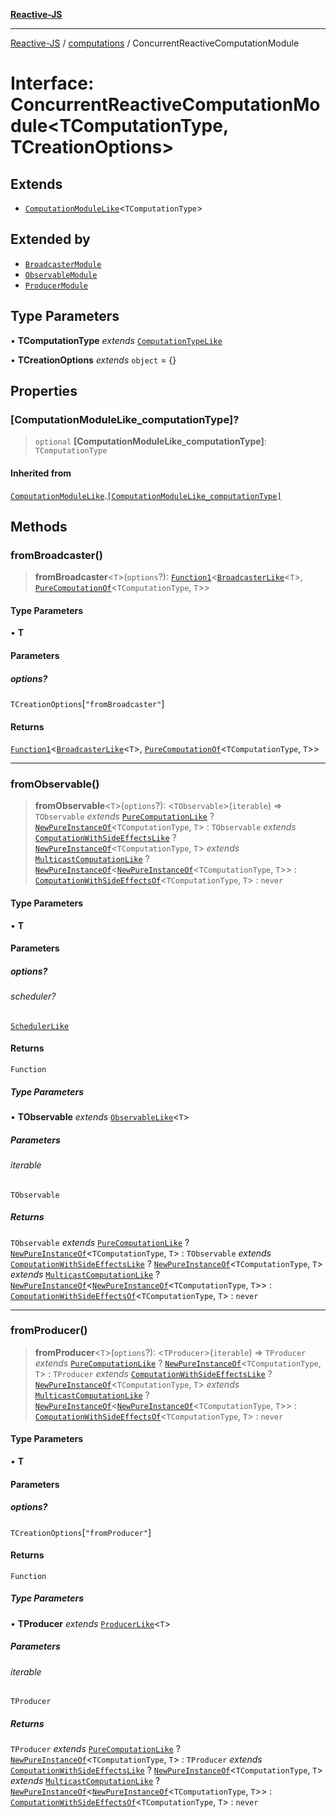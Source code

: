 [**Reactive-JS**](../../README.md)

***

[Reactive-JS](../../README.md) / [computations](../README.md) / ConcurrentReactiveComputationModule

# Interface: ConcurrentReactiveComputationModule\<TComputationType, TCreationOptions\>

## Extends

- [`ComputationModuleLike`](ComputationModuleLike.md)\<`TComputationType`\>

## Extended by

- [`BroadcasterModule`](../Broadcaster/interfaces/BroadcasterModule.md)
- [`ObservableModule`](../Observable/interfaces/ObservableModule.md)
- [`ProducerModule`](../Producer/interfaces/ProducerModule.md)

## Type Parameters

• **TComputationType** *extends* [`ComputationTypeLike`](ComputationTypeLike.md)

• **TCreationOptions** *extends* `object` = \{\}

## Properties

### \[ComputationModuleLike\_computationType\]?

> `optional` **\[ComputationModuleLike\_computationType\]**: `TComputationType`

#### Inherited from

[`ComputationModuleLike`](ComputationModuleLike.md).[`[ComputationModuleLike_computationType]`](ComputationModuleLike.md#computationmodulelike_computationtype)

## Methods

### fromBroadcaster()

> **fromBroadcaster**\<`T`\>(`options`?): [`Function1`](../../functions/type-aliases/Function1.md)\<[`BroadcasterLike`](BroadcasterLike.md)\<`T`\>, [`PureComputationOf`](../type-aliases/PureComputationOf.md)\<`TComputationType`, `T`\>\>

#### Type Parameters

• **T**

#### Parameters

##### options?

`TCreationOptions`\[`"fromBroadcaster"`\]

#### Returns

[`Function1`](../../functions/type-aliases/Function1.md)\<[`BroadcasterLike`](BroadcasterLike.md)\<`T`\>, [`PureComputationOf`](../type-aliases/PureComputationOf.md)\<`TComputationType`, `T`\>\>

***

### fromObservable()

> **fromObservable**\<`T`\>(`options`?): \<`TObservable`\>(`iterable`) => `TObservable` *extends* [`PureComputationLike`](PureComputationLike.md) ? [`NewPureInstanceOf`](../type-aliases/NewPureInstanceOf.md)\<`TComputationType`, `T`\> : `TObservable` *extends* [`ComputationWithSideEffectsLike`](ComputationWithSideEffectsLike.md) ? [`NewPureInstanceOf`](../type-aliases/NewPureInstanceOf.md)\<`TComputationType`, `T`\> *extends* [`MulticastComputationLike`](MulticastComputationLike.md) ? [`NewPureInstanceOf`](../type-aliases/NewPureInstanceOf.md)\<[`NewPureInstanceOf`](../type-aliases/NewPureInstanceOf.md)\<`TComputationType`, `T`\>\> : [`ComputationWithSideEffectsOf`](../type-aliases/ComputationWithSideEffectsOf.md)\<`TComputationType`, `T`\> : `never`

#### Type Parameters

• **T**

#### Parameters

##### options?

###### scheduler?

[`SchedulerLike`](../../utils/interfaces/SchedulerLike.md)

#### Returns

`Function`

##### Type Parameters

• **TObservable** *extends* [`ObservableLike`](ObservableLike.md)\<`T`\>

##### Parameters

###### iterable

`TObservable`

##### Returns

`TObservable` *extends* [`PureComputationLike`](PureComputationLike.md) ? [`NewPureInstanceOf`](../type-aliases/NewPureInstanceOf.md)\<`TComputationType`, `T`\> : `TObservable` *extends* [`ComputationWithSideEffectsLike`](ComputationWithSideEffectsLike.md) ? [`NewPureInstanceOf`](../type-aliases/NewPureInstanceOf.md)\<`TComputationType`, `T`\> *extends* [`MulticastComputationLike`](MulticastComputationLike.md) ? [`NewPureInstanceOf`](../type-aliases/NewPureInstanceOf.md)\<[`NewPureInstanceOf`](../type-aliases/NewPureInstanceOf.md)\<`TComputationType`, `T`\>\> : [`ComputationWithSideEffectsOf`](../type-aliases/ComputationWithSideEffectsOf.md)\<`TComputationType`, `T`\> : `never`

***

### fromProducer()

> **fromProducer**\<`T`\>(`options`?): \<`TProducer`\>(`iterable`) => `TProducer` *extends* [`PureComputationLike`](PureComputationLike.md) ? [`NewPureInstanceOf`](../type-aliases/NewPureInstanceOf.md)\<`TComputationType`, `T`\> : `TProducer` *extends* [`ComputationWithSideEffectsLike`](ComputationWithSideEffectsLike.md) ? [`NewPureInstanceOf`](../type-aliases/NewPureInstanceOf.md)\<`TComputationType`, `T`\> *extends* [`MulticastComputationLike`](MulticastComputationLike.md) ? [`NewPureInstanceOf`](../type-aliases/NewPureInstanceOf.md)\<[`NewPureInstanceOf`](../type-aliases/NewPureInstanceOf.md)\<`TComputationType`, `T`\>\> : [`ComputationWithSideEffectsOf`](../type-aliases/ComputationWithSideEffectsOf.md)\<`TComputationType`, `T`\> : `never`

#### Type Parameters

• **T**

#### Parameters

##### options?

`TCreationOptions`\[`"fromProducer"`\]

#### Returns

`Function`

##### Type Parameters

• **TProducer** *extends* [`ProducerLike`](ProducerLike.md)\<`T`\>

##### Parameters

###### iterable

`TProducer`

##### Returns

`TProducer` *extends* [`PureComputationLike`](PureComputationLike.md) ? [`NewPureInstanceOf`](../type-aliases/NewPureInstanceOf.md)\<`TComputationType`, `T`\> : `TProducer` *extends* [`ComputationWithSideEffectsLike`](ComputationWithSideEffectsLike.md) ? [`NewPureInstanceOf`](../type-aliases/NewPureInstanceOf.md)\<`TComputationType`, `T`\> *extends* [`MulticastComputationLike`](MulticastComputationLike.md) ? [`NewPureInstanceOf`](../type-aliases/NewPureInstanceOf.md)\<[`NewPureInstanceOf`](../type-aliases/NewPureInstanceOf.md)\<`TComputationType`, `T`\>\> : [`ComputationWithSideEffectsOf`](../type-aliases/ComputationWithSideEffectsOf.md)\<`TComputationType`, `T`\> : `never`
